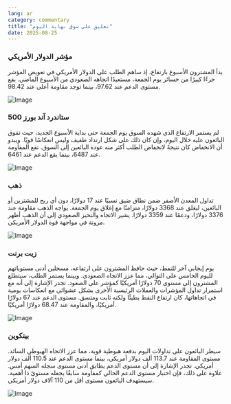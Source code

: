 ```yaml
---
lang: ar
category: commentary
title: "تعليق على سوق نهاية اليوم"
date: 2025-08-25
---
```


### مؤشر الدولار الأمريكي

بدأ المشترون الأسبوع بارتفاع، إذ ساهم الطلب على الدولار الأمريكي في تعويض المؤشر جزءًا كبيرًا من خسائر يوم الجمعة، مستعيدًا اتجاهه الصعودي من الأسبوع الماضي. يقع مستوى الدعم عند 97.62، بينما توجد مقاومة أعلى عند 98.42.

![Image](https://markleighedu.github.io/img/Aug-2025/25-Aug-2025/usdindex.jpg)

### ستاندرد آند بورز 500

لم يستمر الارتفاع الذي شهده السوق يوم الجمعة حتى بداية الأسبوع الجديد، حيث تفوق البائعون عليه خلال اليوم، وإن كان ذلك على شكل ارتداد طفيف وليس انعكاسًا قويًا. ويبدو أن الانخفاض كان نتيجةً لانخفاض الطلب أكثر منه عودة البائعين إلى السوق. تقع المقاومة عند 6487، بينما يقع الدعم عند 6461.

![Image](https://markleighedu.github.io/img/Aug-2025/25-Aug-2025/sp500.jpg)

### ذهب

تداول المعدن الأصفر ضمن نطاق ضيق نسبيًا عند 17 دولارًا، دون أي ربح للمشترين أو البائعين، ليغلق عند 3368 دولارًا، متزامنًا مع إغلاق يوم الجمعة. يواجه الذهب مقاومة عند 3376 دولارًا، ودعمًا عند 3359 دولارًا. يشير الاتجاه والتحيز الصعودي إلى أن الذهب أظهر مرونة في مواجهة قوة الدولار الأمريكي.

![Image](https://markleighedu.github.io/img/Aug-2025/25-Aug-2025/gold.jpg)

### زيت برنت

يوم إيجابي آخر للنفط، حيث حافظ المشترون على ارتفاعه، مسجلين أدنى مستوياتهم لليوم الخامس على التوالي، مما عزز الاتجاه الصعودي. وبينما يستمر الطلب، سيتطلع المشترون إلى مستوى 70 دولارًا أمريكيًا كمؤشر على الصعود. تجدر الإشارة إلى أنه مع استمرار تداول المؤشرات والعملات الرئيسية الأخرى بشكل عشوائي مع انعكاسات يومية في اتجاهاتها، كان ارتفاع النفط بطيئًا ولكنه ثابت ومتسق. مستوى الدعم عند 67 دولارًا أمريكيًا، والمقاومة عند 68.47 دولارًا أمريكيًا.

![Image](https://markleighedu.github.io/img/Aug-2025/25-Aug-2025/brentoil.jpg)

### بيتكوين

سيطر البائعون على تداولات اليوم بدفعة هبوطية قوية، مما عزز الاتجاه الهبوطي السائد. مستوى المقاومة عند 113.7 ألف دولار أمريكي، بينما مستوى الدعم عند 110.5 ألف دولار أمريكي. تجدر الإشارة إلى أن مستوى الدعم يطابق أدنى مستوى سجله السهم أمس. علاوة على ذلك، فإن اختبار مستوى الدعم الحالي كمقاومة سابقًا يجعله مستوىً ذا أهمية. سيستهدف البائعون مستوى أقل من 110 آلاف دولار أمريكي.

![Image](https://markleighedu.github.io/img/Aug-2025/25-Aug-2025/bitcoin.jpg)

